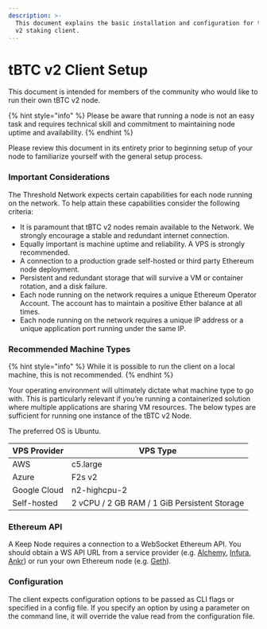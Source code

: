 ```yaml
---
description: >-
  This document explains the basic installation and configuration for the tBTC
  v2 staking client.
---
```


# tBTC v2 Client Setup

This document is intended for members of the community who would like to run their own tBTC v2 node.&#x20;

{% hint style="info" %}
Please be aware that running a node is not an easy task and requires technical skill and commitment to maintaining node uptime and availability.
{% endhint %}

Please review this document in its entirety prior to beginning setup of your node to familiarize yourself with the general setup process.&#x20;

### Important Considerations

The Threshold Network expects certain capabilities for each node running on the network. To help attain these capabilities consider the following criteria:

* It is paramount that tBTC v2 nodes remain available to the Network. We strongly encourage a stable and redundant internet connection.
* Equally important is machine uptime and reliability. A VPS is strongly recommended.
* A connection to a production grade self-hosted or third party Ethereum node deployment.
* Persistent and redundant storage that will survive a VM or container rotation, and a disk failure.
* Each node running on the network requires a unique Ethereum Operator Account. The account has to maintain a positive Ether balance at all times.
* Each node running on the network requires a unique IP address or a unique application port running under the same IP.

### Recommended Machine Types <a href="#_recommended_machine_types" id="_recommended_machine_types"></a>

{% hint style="info" %}
While it is possible to run the client on a local machine, this is not recommended.
{% endhint %}

Your operating environment will ultimately dictate what machine type to go with. This is particularly relevant if you’re running a containerized solution where multiple applications are sharing VM resources. The below types are sufficient for running one instance of the tBTC v2 Node.

The preferred OS is Ubuntu.

| VPS Provider | VPS Type                                     |
| ------------ | -------------------------------------------- |
| AWS          | c5.large                                     |
| Azure        | F2s v2                                       |
| Google Cloud | n2-highcpu-2                                 |
| Self-hosted  | 2 vCPU / 2 GB RAM / 1 GiB Persistent Storage |

### **Ethereum API**

A Keep Node requires a connection to a WebSocket Ethereum API. You should obtain a WS API URL from a service provider (e.g. [Alchemy](https://www.alchemy.com/), [Infura](https://www.infura.io/), [Ankr](https://www.ankr.com/rpc-service/)) or run your own Ethereum node (e.g. [Geth](https://geth.ethereum.org/)).

### Configuration

The client expects configuration options to be passed as CLI flags or specified in a config file. If you specify an option by using a parameter on the command line, it will override the value read from the configuration file.
